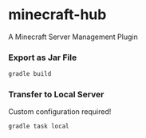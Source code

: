 # minecraft-hub
A Minecraft Server Management Plugin

### Export as Jar File

```bash
gradle build
```

### Transfer to Local Server

Custom configuration required!

```bash
gradle task local
```
